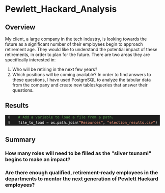 # Pewlett_Hackard_Analysis
## Overview
My client, a large company in the tech industry, is looking towards the future as a significant number of their employees begin to approach retirement age. They would like to understand the potential impact of these retirements, in order to plan for the future. There are two areas they are specifically interested in:
1. Who will be retiring in the next few years?
2. Which positions will be coming available?
In order to find answers to these questions, I have used PostgreSQL to analyze the tabular data from the company and create new tables/queries that answer their questions. 
## Results

![alt text](https://github.com/luke-c-newell/election_analysis/blob/main/Resources/correct_results_filepath.png "correct_results_filepath")

## Summary
### How many roles will need to be filled as the "silver tsunami" begins to make an impact?
### Are there enough qualified, retirement-ready employees in the departments to mentor the next generation of Pewlett Hackard employees?

